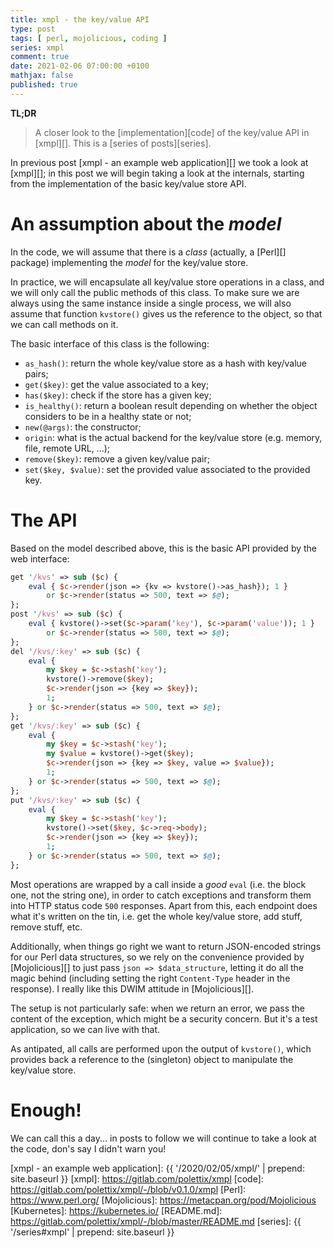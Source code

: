 ```yaml
---
title: xmpl - the key/value API
type: post
tags: [ perl, mojolicious, coding ]
series: xmpl
comment: true
date: 2021-02-06 07:00:00 +0100
mathjax: false
published: true
---
```


**TL;DR**

> A closer look to the [implementation][code] of the key/value API in
> [xmpl][]. This is a [series of posts][series].

In previous post [xmpl - an example web application][] we took a look at
[xmpl][]; in this post we will begin taking a look at the internals,
starting from the implementation of the basic key/value store API.

# An assumption about the *model*

In the code, we will assume that there is a *class* (actually, a
[Perl][] package) implementing the *model* for the key/value store.

In practice, we will encapsulate all key/value store operations in a
class, and we will only call the public methods of this class. To make
sure we are always using the same instance inside a single process, we
will also assume that function `kvstore()` gives us the reference to the
object, so that we can call methods on it.

The basic interface of this class is the following:

- `as_hash()`: return the whole key/value store as a hash with key/value
  pairs;
- `get($key)`: get the value associated to a key;
- `has($key)`: check if the store has a given key;
- `is_healthy()`: return a boolean result depending on whether the
  object considers to be in a healthy state or not;
- `new(@args)`: the constructor;
- `origin`: what is the actual backend for the key/value store (e.g.
  memory, file, remote URL, ...);
- `remove($key)`: remove a given key/value pair;
- `set($key, $value)`: set the provided value associated to the provided
  key.

# The API

Based on the model described above, this is the basic API provided by
the web interface:

```perl
get '/kvs' => sub ($c) {
    eval { $c->render(json => {kv => kvstore()->as_hash}); 1 }
        or $c->render(status => 500, text => $@);
};
post '/kvs' => sub ($c) {
    eval { kvstore()->set($c->param('key'), $c->param('value')); 1 }
        or $c->render(status => 500, text => $@);
};
del '/kvs/:key' => sub ($c) {
    eval {
        my $key = $c->stash('key');
        kvstore()->remove($key);
        $c->render(json => {key => $key});
        1;
    } or $c->render(status => 500, text => $@);
};
get '/kvs/:key' => sub ($c) {
    eval {
        my $key = $c->stash('key');
        my $value = kvstore()->get($key);
        $c->render(json => {key => $key, value => $value});
        1;
    } or $c->render(status => 500, text => $@);
};
put '/kvs/:key' => sub ($c) {
    eval {
        my $key = $c->stash('key');
        kvstore()->set($key, $c->req->body);
        $c->render(json => {key => $key});
        1;
    } or $c->render(status => 500, text => $@);
};
```

Most operations are wrapped by a call inside a *good* `eval` (i.e. the
block one, not the string one), in order to catch exceptions and
transform them into HTTP status code `500` responses. Apart from this,
each endpoint does what it's written on the tin, i.e. get the whole
key/value store, add stuff, remove stuff, etc.

Additionally, when things go right we want to return JSON-encoded
strings for our Perl data structures, so we rely on the convenience
provided by [Mojolicious][] to just pass `json => $data_structure`,
letting it do all the magic behind (including setting the right
`Content-Type` header in the response). I really like this DWIM attitude
in [Mojolicious][].

The setup is not particularly safe: when we return an error, we pass the
content of the exception, which might be a security concern. But it's a
test application, so we can live with that.

As antipated, all calls are performed upon the output of `kvstore()`,
which provides back a reference to the (singleton) object to manipulate
the key/value store.

# Enough!

We can call this a day... in posts to follow we will continue to take a
look at the code, don's say I didn't warn you!

[xmpl - an example web application]: {{ '/2020/02/05/xmpl/' | prepend: site.baseurl }}
[xmpl]: https://gitlab.com/polettix/xmpl
[code]: https://gitlab.com/polettix/xmpl/-/blob/v0.1.0/xmpl
[Perl]: https://www.perl.org/
[Mojolicious]: https://metacpan.org/pod/Mojolicious
[Kubernetes]: https://kubernetes.io/
[README.md]: https://gitlab.com/polettix/xmpl/-/blob/master/README.md
[series]: {{ '/series#xmpl' | prepend: site.baseurl }}

